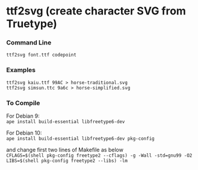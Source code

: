 # ttf2svg (create character SVG from Truetype)

### Command Line
  `ttf2svg font.ttf codepoint`

### Examples
  `ttf2svg kaiu.ttf 99AC > horse-traditional.svg` \
  `ttf2svg simsun.ttc 9a6c > horse-simplified.svg`  

### To Compile
For Debian 9: \
`ape install build-essential libfreetype6-dev`
  
For Debian 10: \
`ape install build-essential libfreetype6-dev pkg-config`

and change first two lines of Makefile as below \
`CFLAGS=$(shell pkg-config freetype2 --cflags) -g -Wall -std=gnu99 -O2` \
`LIBS=$(shell pkg-config freetype2 --libs) -lm`
